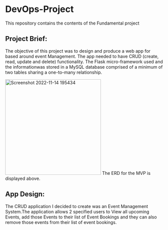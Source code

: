 # DevOps-Project
This repository contains the contents of the Fundamental project

## Project Brief:
The objective of this project was to design and produce a web app for based around event Management. 
The app needed to have CRUD (create, read, update and delete) functionality. 
The Flask micro-framework used and the informationwas stored in a MySQL database comprised of a minimum of two tables sharing a one-to-many relationship.

<img width="305" alt="Screenshot 2022-11-14 195434" src="https://user-images.githubusercontent.com/65461503/202134138-5d71753c-2e73-4822-8972-331fa2d7b337.png">
The ERD for the MVP is displayed above.

## App Design:
The CRUD application I decided to create was an Event Management System.The application allows 2 specified users to View all upcoming Events, add those Events to their list of Event Bookings and they can also remove those events from their list of event bookings. 
